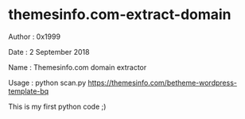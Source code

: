 # themesinfo.com-extract-domain

Author	: 0x1999

Date		: 2 September 2018

Name 		: Themesinfo.com domain extractor

Usage 	: python scan.py https://themesinfo.com/betheme-wordpress-template-bq

This is my first python code ;)
